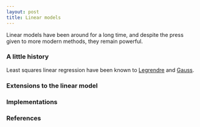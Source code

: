 ```yaml
---
layout: post
title: Linear models
---
```


Linear models have been around for a long time, and despite the press given to more modern methods, they remain powerful.

### A little history

Least squares linear regression have been known to [Legrendre](https://en.wikipedia.org/wiki/Adrien-Marie_Legendre) and [Gauss](https://en.wikipedia.org/wiki/Carl_Friedrich_Gauss).

### Extensions to the linear model

### Implementations

### References
